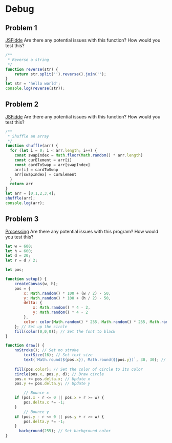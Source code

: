 # Debug
## Problem 1
[JSFidde](https://jsfiddle.net/)
Are there any potential issues with this function? How would you test this?
```js
/**
 * Reverse a string
 */
function reverse(str) {
	return str.split('').reverse().join('');
}
let str = 'hello world';
console.log(reverse(str));
```
## Problem 2
[JSFidde](https://jsfiddle.net/)
Are there any potential issues with this function? How would you test this?
```js
/**
 * Shuffle an array
 */
function shuffle(arr) {
  for (let i = 0; i < arr.length; i++) {
    const swapIndex = Math.floor(Math.random() * arr.length)
    const curElement = arr[i]
    const cardToSwap = arr[swapIndex]
    arr[i] = cardToSwap
    arr[swapIndex] = curElement
  }
  return arr
}
let arr = [0,1,2,3,4];
shuffle(arr);
console.log(arr);
```

## Problem 3
[Processing](https://openprocessing.org/sketch/create)
Are there any potential issues with this program? How would you test this?
```js
let w = 600;
let h = 600;
let d = 20;
let r = d / 2;

let pos;

function setup() {
    createCanvas(w, h);
    pos = {
        x: Math.random() * 100 + (w / 2) - 50,
        y: Math.random() * 100 + (h / 2) - 50,
        delta: {
            x: Math.random() * 4 - 2,
            y: Math.random() * 4 - 2
        },
        color: color(Math.random() * 255, Math.random() * 255, Math.random() * 255, 165)
    }; // Set up the circle
	fill(color(0,0,0)); // Set the font to black
}

function draw() {
    noStroke(); // Set no stroke
		textSize(16); // Set text size
		text(`Math.round(${pos.x}), Math.round(${pos.y})`, 30, 30); // Print circle position
	
    fill(pos.color); // Set the color of circle to its color
    circle(pos.x, pos.y, d); // Draw circle
    pos.x += pos.delta.x; // Update x
    pos.y += pos.delta.y; // Update y

		// Bounce x
    if (pos.x - r <= 0 || pos.x + r >= w) {
        pos.delta.x *= -1;
    }
		// Bounce y
    if (pos.y - r <= 0 || pos.y + r >= w) {
        pos.delta.y *= -1;
    }
	  background(255); // Set background color
}
```